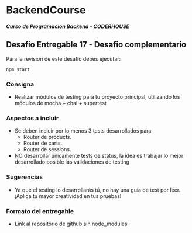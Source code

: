# BackendCourse

**_Curso de Programacion Backend - [CODERHOUSE](https://www.coderhouse.com/)_**

## Desafio Entregable 17 - Desafio complementario

Para la revision de este desafio debes ejecutar:

```
npm start
```

### Consigna

- Realizar módulos de testing para tu proyecto principal, utilizando los módulos de mocha + chai + supertest

### Aspectos a incluir

- Se deben incluir por lo menos 3 tests desarrollados para
  - Router de products.
  - Router de carts.
  - Router de sessions.
- NO desarrollar únicamente tests de status, la idea es trabajar lo mejor desarrollado posible las validaciones de testing

### Sugerencias

- Ya que el testing lo desarrollarás tú, no hay una guía de test por leer. ¡Aplica tu mayor creatividad en tus pruebas!

### Formato del entregable

- Link al repositorio de github sin node_modules

[comment]: <> (Este desafio pertenece a la clase 41 "Testing Avanzado")

